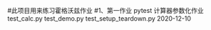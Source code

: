 #此项目用来练习霍格沃兹作业
#1、第一作业  pytest 计算器参数化作业   test_calc.py test_demo.py test_setup_teardown.py  2020-12-10
